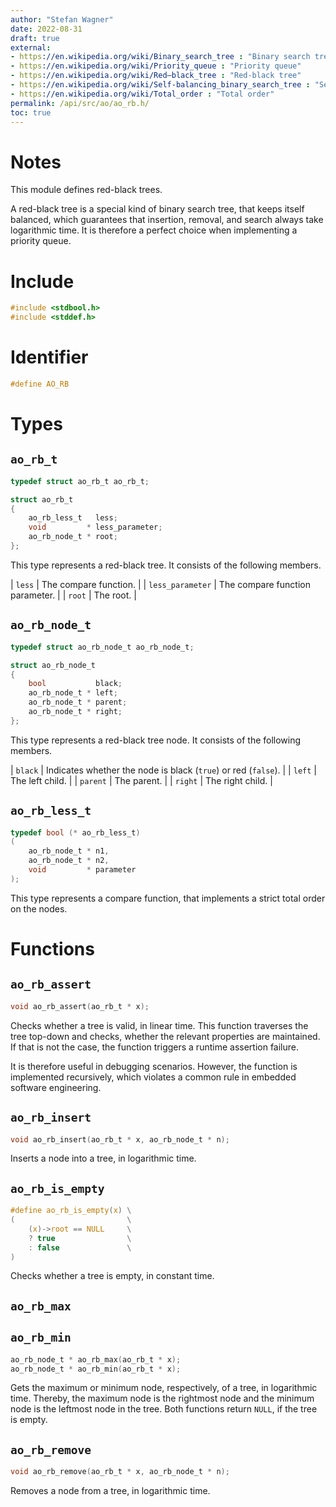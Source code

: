 ```yaml
---
author: "Stefan Wagner"
date: 2022-08-31
draft: true
external:
- https://en.wikipedia.org/wiki/Binary_search_tree : "Binary search tree"
- https://en.wikipedia.org/wiki/Priority_queue : "Priority queue"
- https://en.wikipedia.org/wiki/Red–black_tree : "Red-black tree"
- https://en.wikipedia.org/wiki/Self-balancing_binary_search_tree : "Self-balancing binary search tree"
- https://en.wikipedia.org/wiki/Total_order : "Total order"
permalink: /api/src/ao/ao_rb.h/
toc: true
---
```


# Notes

This module defines red-black trees.

A red-black tree is a special kind of binary search tree, that keeps itself balanced, which guarantees that insertion, removal, and search always take logarithmic time. It is therefore a perfect choice when implementing a priority queue.

# Include

```c
#include <stdbool.h>
#include <stddef.h>
```

# Identifier

```c
#define AO_RB
```

# Types

## `ao_rb_t`

```c
typedef struct ao_rb_t ao_rb_t;
```

```c
struct ao_rb_t
{
    ao_rb_less_t   less;
    void         * less_parameter;
    ao_rb_node_t * root;
};
```

This type represents a red-black tree. It consists of the following members.

| `less` | The compare function. |
| `less_parameter` | The compare function parameter. |
| `root` | The root. |

## `ao_rb_node_t`

```c
typedef struct ao_rb_node_t ao_rb_node_t;
```

```c
struct ao_rb_node_t
{
    bool           black;
    ao_rb_node_t * left;
    ao_rb_node_t * parent;
    ao_rb_node_t * right;
};
```

This type represents a red-black tree node. It consists of the following members.

| `black` | Indicates whether the node is black (`true`) or red (`false`). |
| `left` | The left child. |
| `parent` | The parent. |
| `right` | The right child. |

## `ao_rb_less_t`

```c
typedef bool (* ao_rb_less_t)
(
    ao_rb_node_t * n1,
    ao_rb_node_t * n2,
    void         * parameter
);
```

This type represents a compare function, that implements a strict total order on the nodes.

# Functions

## `ao_rb_assert`

```c
void ao_rb_assert(ao_rb_t * x);
```

Checks whether a tree is valid, in linear time. This function traverses the tree top-down and checks, whether the relevant properties are maintained. If that is not the case, the function triggers a runtime assertion failure.

It is therefore useful in debugging scenarios. However, the function is implemented recursively, which violates a common rule in embedded software engineering.

## `ao_rb_insert`

```c
void ao_rb_insert(ao_rb_t * x, ao_rb_node_t * n);
```

Inserts a node into a tree, in logarithmic time.

## `ao_rb_is_empty`

```c
#define ao_rb_is_empty(x) \
(                         \
    (x)->root == NULL     \
    ? true                \
    : false               \
)
```

Checks whether a tree is empty, in constant time.

## `ao_rb_max`
## `ao_rb_min`

```c
ao_rb_node_t * ao_rb_max(ao_rb_t * x);
ao_rb_node_t * ao_rb_min(ao_rb_t * x);
```

Gets the maximum or minimum node, respectively, of a tree, in logarithmic time. Thereby, the maximum node is the rightmost node and the minimum node is the leftmost node in the tree. Both functions return `NULL`, if the tree is empty.

## `ao_rb_remove`

```c
void ao_rb_remove(ao_rb_t * x, ao_rb_node_t * n);
```

Removes a node from a tree, in logarithmic time.
